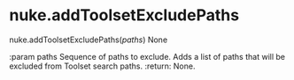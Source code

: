 # nuke.addToolsetExcludePaths
nuke.addToolsetExcludePaths(_paths_)  None

:param paths Sequence of paths to exclude. Adds a list of paths that will be excluded from Toolset search paths. :return: None.